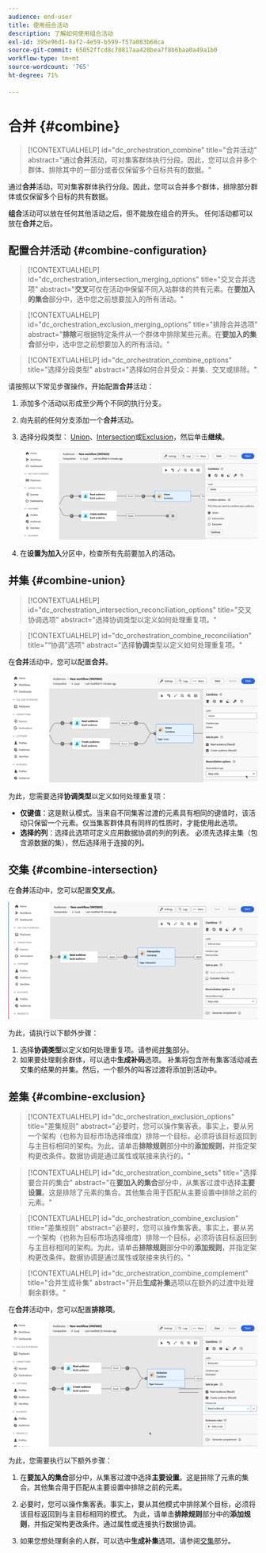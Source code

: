 ```yaml
---
audience: end-user
title: 使用组合活动
description: 了解如何使用组合活动
exl-id: 395e96d1-0af2-4e59-b599-f57a083b68ca
source-git-commit: 65052ffcd8c70817aa428bea7f8b6baa0a49a1b0
workflow-type: tm+mt
source-wordcount: '765'
ht-degree: 71%

---
```


# 合并 {#combine}

>[!CONTEXTUALHELP]
>id="dc_orchestration_combine"
>title="合并活动"
>abstract="通过&#x200B;**合并**&#x200B;活动，可对集客群体执行分段。因此，您可以合并多个群体、排除其中的一部分或者仅保留多个目标共有的数据。"

通过&#x200B;**合并**&#x200B;活动，可对集客群体执行分段。因此，您可以合并多个群体，排除部分群体或仅保留多个目标的共有数据。

**组合**&#x200B;活动可以放在任何其他活动之后，但不能放在组合的开头。 任何活动都可以放在&#x200B;**合并**&#x200B;之后。

## 配置合并活动 {#combine-configuration}

>[!CONTEXTUALHELP]
>id="dc_orchestration_intersection_merging_options"
>title="交叉合并选项"
>abstract="**交叉**&#x200B;可仅在活动中保留不同入站群体的共有元素。在&#x200B;**要加入的集合**&#x200B;部分中，选中您之前想要加入的所有活动。"

>[!CONTEXTUALHELP]
>id="dc_orchestration_exclusion_merging_options"
>title="排除合并选项"
>abstract="**排除**&#x200B;可根据特定条件从一个群体中排除某些元素。在&#x200B;**要加入的集合**&#x200B;部分中，选中您之前想要加入的所有活动。"

>[!CONTEXTUALHELP]
>id="dc_orchestration_combine_options"
>title="选择分段类型"
>abstract="选择如何合并受众：并集、交叉或排除。"

请按照以下常见步骤操作，开始配置&#x200B;**合并**&#x200B;活动：

1. 添加多个活动以形成至少两个不同的执行分支。

1. 向先前的任何分支添加一个&#x200B;**合并**&#x200B;活动。

1. 选择分段类型： [Union](#union)、[Intersection](#intersection)或[Exclusion](#exclusion)，然后单击&#x200B;**继续**。

   ![](../assets/combine.png)

1. 在&#x200B;**设置为加入**&#x200B;分区中，检查所有先前要加入的活动。

## 并集 {#combine-union}

>[!CONTEXTUALHELP]
>id="dc_orchestration_intersection_reconciliation_options"
>title="交叉协调选项"
>abstract="选择协调类型以定义如何处理重复项。"

>[!CONTEXTUALHELP]
>id="dc_orchestration_combine_reconciliation"
>title="“协调”选项"
>abstract="选择&#x200B;**协调**&#x200B;类型以定义如何处理重复项。"

在&#x200B;**合并**&#x200B;活动中，您可以配置&#x200B;**合并**。

![](../assets/combine-union.png)

为此，您需要选择&#x200B;**协调类型**&#x200B;以定义如何处理重复项：

* **仅键值**：这是默认模式。当来自不同集客过渡的元素具有相同的键值时，该活动只保留一个元素。仅当集客群体具有同样的性质时，才能使用此选项。
* **选择的列**：选择此选项可定义应用数据协调的列的列表。 必须先选择主集（包含源数据的集），然后选择用于连接的列。

## 交集 {#combine-intersection}

在&#x200B;**合并**&#x200B;活动中，您可以配置&#x200B;**交叉点**。

![](../assets/combine-intersection.png)

为此，请执行以下额外步骤：

1. 选择&#x200B;**协调类型**&#x200B;以定义如何处理重复项。请参阅[并集](#union)部分。
1. 如果要处理剩余群体，可以选中&#x200B;**生成补码**&#x200B;选项。 补集将包含所有集客活动减去交集的结果的并集。然后，一个额外的叫客过渡将添加到活动中。

## 差集 {#combine-exclusion}

>[!CONTEXTUALHELP]
>id="dc_orchestration_exclusion_options"
>title="差集规则"
>abstract="必要时，您可以操作集客表。事实上，要从另一个架构（也称为目标市场选择维度）排除一个目标，必须将该目标返回到与主目标相同的架构。为此，请单击&#x200B;**排除规则**&#x200B;部分中的&#x200B;**添加规则**，并指定架构更改条件。数据协调是通过属性或联接来执行的。"

>[!CONTEXTUALHELP]
>id="dc_orchestration_combine_sets"
>title="选择要合并的集合"
>abstract="在&#x200B;**要加入的集合**&#x200B;部分中，从集客过渡中选择&#x200B;**主要设置**。这是排除了元素的集合。其他集合用于匹配从主要设置中排除之前的元素。"

>[!CONTEXTUALHELP]
>id="dc_orchestration_combine_exclusion"
>title="差集规则"
>abstract="必要时，您可以操作集客表。事实上，要从另一个架构（也称为目标市场选择维度）排除一个目标，必须将该目标返回到与主目标相同的架构。为此，请单击&#x200B;**排除规则**&#x200B;部分中的&#x200B;**添加规则**，并指定架构更改条件。数据协调是通过属性或联接来执行的。"

>[!CONTEXTUALHELP]
>id="dc_orchestration_combine_complement"
>title="合并生成补集"
>abstract="开启&#x200B;**生成补集**&#x200B;选项以在额外的过渡中处理剩余群体。"

在&#x200B;**合并**&#x200B;活动中，您可以配置&#x200B;**排除项**。

![](../assets/combine-exclusion.png)

为此，您需要执行以下额外步骤：

1. 在&#x200B;**要加入的集合**&#x200B;部分中，从集客过渡中选择&#x200B;**主要设置**。这是排除了元素的集合。其他集合用于匹配从主要设置中排除之前的元素。

1. 必要时，您可以操作集客表。事实上，要从其他模式中排除某个目标，必须将该目标返回到与主目标相同的模式。 为此，请单击&#x200B;**排除规则**&#x200B;部分中的&#x200B;**添加规则**，并指定架构更改条件。通过属性或连接执行数据协调。<!-- pas compris-->
1. 如果您想处理剩余的人群，可以选中&#x200B;**生成补集**&#x200B;选项。请参阅[交集](#intersection)部分。

<!--
## Examples{#combine-examples}

In the following example, we are using a **Combine** activity and we add a **union** to retrieves all the profiles of the two queries: persons between 18 and 27 years old and persons between 34 and 40 years old.

![](../assets/workflow-union-example.png)

The following example shows the **intersection** between two query activities. It is being used here to retrieve profiles who are between 18 to 27 years old and whose email address has been provided.

![](../assets/workflow-intersection-example.png)

The following **exclusion** example shows two queries configured to filter profiles who are between 18 and 27 years old and have an Adobe email domain. The profiles with an Adobe email domain are then excluded from the first set. 

![](../assets/workflow-exclusion-example.png)
-->
